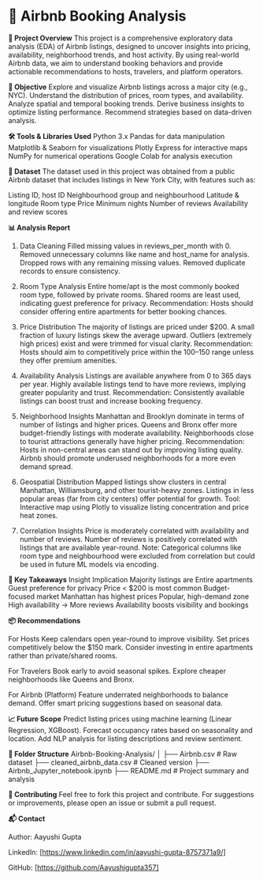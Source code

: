# 🏡 Airbnb Booking Analysis

**📘 Project Overview**
This project is a comprehensive exploratory data analysis (EDA) of Airbnb listings, designed to uncover insights into pricing, availability, neighborhood trends, and host activity. By using real-world Airbnb data, we aim to understand booking behaviors and provide actionable recommendations to hosts, travelers, and platform operators.

**🎯 Objective**
Explore and visualize Airbnb listings across a major city (e.g., NYC).
Understand the distribution of prices, room types, and availability.
Analyze spatial and temporal booking trends.
Derive business insights to optimize listing performance.
Recommend strategies based on data-driven analysis.

**🛠️ Tools & Libraries Used**
Python 3.x
Pandas for data manipulation
Matplotlib & Seaborn for visualizations
Plotly Express for interactive maps
NumPy for numerical operations
Google Colab for analysis execution

**📂 Dataset**
The dataset used in this project was obtained from a public Airbnb dataset that includes listings in New York City, with features such as:

Listing ID, host ID
Neighbourhood group and neighbourhood
Latitude & longitude
Room type
Price
Minimum nights
Number of reviews
Availability and review scores

**📊 Analysis Report**

1. Data Cleaning
Filled missing values in reviews_per_month with 0.
Removed unnecessary columns like name and host_name for analysis.
Dropped rows with any remaining missing values.
Removed duplicate records to ensure consistency.

3. Room Type Analysis
Entire home/apt is the most commonly booked room type, followed by private rooms.
Shared rooms are least used, indicating guest preference for privacy.
Recommendation: Hosts should consider offering entire apartments for better booking chances.

3. Price Distribution
The majority of listings are priced under $200.
A small fraction of luxury listings skew the average upward.
Outliers (extremely high prices) exist and were trimmed for visual clarity.
Recommendation: Hosts should aim to competitively price within the $100–$150 range unless they offer premium amenities.

4. Availability Analysis
Listings are available anywhere from 0 to 365 days per year.
Highly available listings tend to have more reviews, implying greater popularity and trust.
Recommendation: Consistently available listings can boost trust and increase booking frequency.

5. Neighborhood Insights
Manhattan and Brooklyn dominate in terms of number of listings and higher prices.
Queens and Bronx offer more budget-friendly listings with moderate availability.
Neighborhoods close to tourist attractions generally have higher pricing.
Recommendation:
Hosts in non-central areas can stand out by improving listing quality.
Airbnb should promote underused neighborhoods for a more even demand spread.

6. Geospatial Distribution
Mapped listings show clusters in central Manhattan, Williamsburg, and other tourist-heavy zones.
Listings in less popular areas (far from city centers) offer potential for growth.
Tool: Interactive map using Plotly to visualize listing concentration and price heat zones.

7. Correlation Insights
Price is moderately correlated with availability and number of reviews.
Number of reviews is positively correlated with listings that are available year-round.
Note: Categorical columns like room type and neighbourhood were excluded from correlation but could be used in future ML models via encoding.

**📌 Key Takeaways**
Insight	Implication
Majority listings are Entire apartments	Guest preference for privacy
Price < $200 is most common	Budget-focused market
Manhattan has highest prices	Popular, high-demand zone
High availability → More reviews	Availability boosts visibility and bookings

**📦 Recommendations**

For Hosts
Keep calendars open year-round to improve visibility.
Set prices competitively below the $150 mark.
Consider investing in entire apartments rather than private/shared rooms.

For Travelers
Book early to avoid seasonal spikes.
Explore cheaper neighborhoods like Queens and Bronx.

For Airbnb (Platform)
Feature underrated neighborhoods to balance demand.
Offer smart pricing suggestions based on seasonal data.

**📈 Future Scope**
Predict listing prices using machine learning (Linear Regression, XGBoost).
Forecast occupancy rates based on seasonality and location.
Add NLP analysis for listing descriptions and review sentiment.

**📁 Folder Structure**
Airbnb-Booking-Analysis/
│
├── Airbnb.csv                   # Raw dataset
├── cleaned_airbnb_data.csv      # Cleaned version
├── Airbnb_Jupyter_notebook.ipynb
├── README.md                    # Project summary and analysis

**🤝 Contributing**
Feel free to fork this project and contribute. For suggestions or improvements, please open an issue or submit a pull request.

**📬 Contact**

Author: Aayushi Gupta

LinkedIn: [https://www.linkedin.com/in/aayushi-gupta-8757371a9/]

GitHub: [https://github.com/Aayushigupta357]

